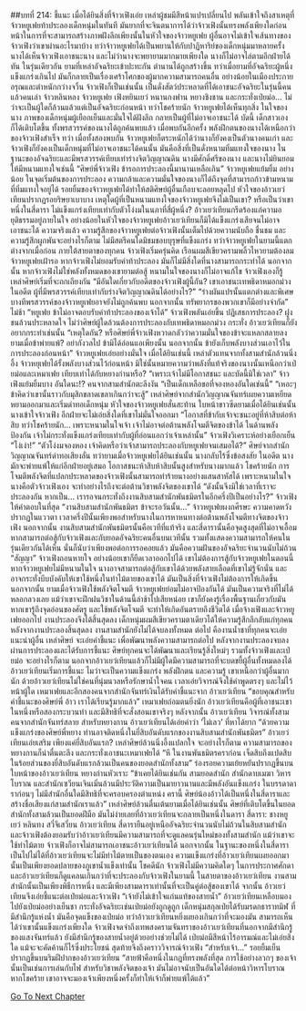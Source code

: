 ##บทที่ 214: ชี้แนะ
เมื่อได้ยินสิ่งที่จ้าวเฟิงเอ่ย เหล่าผู้ชมมีสีหน้าแปรเปลี่ยนไป พลันเข้าใจถึงสาเหตุที่จ้าวหยูเฟยท้าประลองเด็กหนุ่มในทันที
มันยากที่จะจินตนาการได้ว่าจ้าวเฟิงนั้นทรงพลังเพียงใดก่อนหน้าในการที่จะสามารถสร้างภาพฝังลึกเพียงนั้นในหัวใจของจ้าวหยูเฟย
ผู้อื่นอาจไม่เข้าใจเส้นทางของจ้าวเฟิงว่าเขาผ่านอะไรมาบ้าง
ทว่าจ้าวหยูเฟยได้เป็นพยานให้กับปาฏิหาริย์ของเด็กหนุ่มมาหลายครั้ง
นางได้เห็นจ้าวเฟิงเอาชนะนาง และไม่ว่านางจะพยายามมากมายเพียงใด นางก็ไม่อาจไล่ตามอีกฝ่ายได้ทัน
ในรุ่นเดียวกัน
ยามที่เหล่าอัจฉริยะเข้าปะทะกัน ตำนานได้ถูกสร้างขึ้น
ทว่าเมื่อยามที่อัจฉริยะผู้หนึ่งแข็งแกร่งเกินไป มันก็กลายเป็นเรื่องเศร้าโศกของผู้มากความสามารถคนอื่น
อย่างน้อยในเมืองประกายอรุณและตำหนักกว่างจวิ้น จ้าวเฟิงก็เป็นเช่นนั้น เป็นดั่งสัตว์ประหลาดที่ได้เอาชนะอัจฉริยะในรุ่นนี้คนแล้วคนเล่า
จ้าวหลินหลง จ้าวหยูเฟย เฟิงหยินเยว่ หนานกงฟาน หยางชิงชาน และกระทั่งเป่ยม่อ... ไม่ว่าจะเป็นผู้ใดก็ล้วนแล้วแต่เป็นอัจฉริยะก่อนหน้า
ทว่าโชคร้ายนัก
จ้าวหยูเฟยได้เห็นทุกสิ่ง
ในใจของนาง ภาพของเด็กหนุ่มผู้เยือกเย็นและมั่นใจได้ฝังลึก กลายเป็นผู้ที่ไม่อาจเอาชนะได้
บัดนี้ เด็กสาวเองก็ได้เติบโตขึ้น ทั้งพรสวรรค์ของนางได้ถูกค้นพบแล้ว
เมื่อพบกันอีกครั้ง พลังฝึกตนของนางได้เหนือกว่าของจ้าวเฟิงสำเร็จ
ทว่า
เมื่อทั้งสองพบกัน จ้าวหยูเฟยก็ตระหนักได้ว่านางก็ยังคงเป็นตัวนางคนเก่า และจ้าวเฟิงก็ยังคงเป็นเด็กหนุ่มที่ไม่อาจเอาชนะได้คนนั้น
มันคือสิ่งที่เป็นดั่งหนามทิ่มแทงใจของนาง
ในฐานะของอัจฉริยะและมีพรสวรรค์เทียบเท่าร่างจิตวิญญาณดิน นางมีศักดิ์ศรีของนาง และนางไม่ยินยอมให้มีหนามแทงใจเช่นนี้
“ศิษย์พี่จ้าวเฟิง ข้ารอการประลองนี้มานานเหลือเกิน”
จ้าวหยูเฟยแย้มยิ้ม
อย่างน้อย ในจุดเริ่มต้นของการประลอง ความกล้าและความมั่นใจของนางก็ได้ถึงจุดที่สามารถก้าวข้ามหนามที่ทิ่มแทงใจอยู่ได้
รอยยิ้มของจ้าวหยูเฟยได้ทำให้สติศิษย์ผู้อื่นเกือบจะลอยหลุดไป
หัวใจของอ้าวเยว่เทียนปรากฏรอยริษยาเบาบาง เหตุใดผู้ที่เป็นหนามแทงใจของจ้าวหยูเฟยจึงไม่เป็นเขา?
หรือเป็นว่าเขา หนึ่งในสี่ดารา ไม่แข็งแกร่งเทียบเท่ากับตัวโง่งมในนภาที่สี่ผู้หนึ่ง?
อ้าวเยว่เทียนกรีดร้องแก่ความอยุติธรรมอยู่ภายในใจ
อย่างน้อยในหัวใจของจ้าวหยูเฟยอ้าวเยว่เทียนก็มิได้แข็งแกร่งเสียจนไม่อาจเอาชนะได้
ความจริงแล้ว
ความรู้สึกของจ้าวหยูเฟยต่อจ้าวเฟิงนั้นเต็มไปด้วยความนับถือ ชื่นชม และความรู้สึกผูกพันจะอย่างไรก็ตาม ไม่มีสตรีคนใดมิชมชอบบุรุษที่แข็งแกร่ง
ทว่าจ้าวหยูเฟยในยามนี้แตกต่างจากเมื่อก่อน
ภายใต้สายตาของทุกคน
จ้าวเฟิงเริ่มครุ่นคิด เรือนผมสีเขียวครามพลิ้วไหวยามต้องลม
จ้าวหยูเฟยเฝ้ารอ หากจ้าวเฟิงไม่ยอมรับคำท้าประลอง มันก็ไม่มีสิ่งใดที่นางสามารถกระทำได้
นอกจากนั้น หากจ้าวเฟิงไม่ใช่พลังทั้งหมดของเขายามต่อสู้ หนามในใจของนางก็ไม่อาจแก้ไข
จ้าวเฟิงเองก็รู้
เหล่าศิษย์เริ่มที่จะถกเถียงกัน
“มีอันใดเกี่ยวกับอดีตของจ้าวเฟิงผู้นี้กัน? เขาเอาชนะเทพธิดาหมอกม่วงในอดีต ผู้ที่มีพรสวรรค์เทียบเท่ากับร่างจิตวิญญาณดินได้อย่างไร?”
“ร่างผันแปรนั้นแตกต่างและพิเศษ บางทีพรสวรรค์ของจ้าวหยูเฟยอาจยังไม่ถูกค้นพบ นอกจากนั้น ทรัพยากรของพวกเขาก็มีอย่างจำกัด”
ไม่ช้า
“หยูเฟย ข้าไม่อาจตอบรับคำท้าประลองของเจ้าได้”
จ้าวเฟิงพลันเอ่ยขึ้น
ปฏิเสธการประลอง?
ฝูงชนล้วนประหลาดใจ ไม่ว่าศิษย์ผู้ใดล้วนต้องการประลองกับเทพธิดาหมอกม่วง กระทั่ง อ้าวเยว่เทียนก็ยังอยากกระทำเช่นนั้น
“เหตุใดกัน? หรือศิษย์พี่จ้าวเฟิงหวาดกลัวว่าความมั่นใจของข้าจะแหลกสลายลงยามเมื่อข้าพ่ายแพ้? อย่ากังวลไป ข้ามิได้อ่อนแอเพียงนั้น นอกจากนั้น ข้ายังเก็บพลังบางส่วนเอาไว้ในการประลองก่อนหน้า”
จ้าวหยูเฟยเอ่ยอย่างมั่นใจ
เมื่อได้ยินเช่นนี้ เหล่าตัวแทนจากทั้งสามสำนักล้วนนิ่งอึ้ง
จ้าวหยุเฟยได้รั้งพลังบางส่วนไว้ก่อนหน้า มิใช่นั้นหมายความว่าพลังที่แท้จริงของนางนั้นเหนือกว่าเป่ยม่อและเหมาเฟย เทียบเท่าได้กับหยางก่านหรือ?
“เพราะเจ้าไม่มีโอกาสชนะ และบัดนี้มิใช่เวลา”
จ้าวเฟิงแย้มยิ้มบาง
อันใดนะ!?
คนจากสามสำนักตะลึงงัน
“เป็นเด็กเหลือขอที่จองหองอันใดเช่นนี้”
“เหอะๆ ข้าคิดว่าเขานั้นราวกับมุสิกขลาดเขลาเกินกว่าจะสู้”
เหล่าศิษย์จากสำนักวิญญาณจันทร์เผยความเหยียดหยามออกมาและเริ่มด่าทอเด็กหนุ่ม
หัวใจของจ้าวหยูเฟยสั่นสะท้าน ใบหน้าขาวซีดยามเมื่อได้ยินเช่นนั้น
นางเข้าใจจ้าวเฟิง อีกฝ่ายจะไม่เอ่ยสิ่งใดที่เขาไม่มั่นใจออกมา
“โอกาสที่ข้ากับเจ้าจะชนะอยู่ที่ห้าสิบต่อห้าสิบ ทว่าโชคร้ายนัก... เพราะหนามในใจเจ้า เจ้าไม่อาจต่อต้านพลังโจมตีจิตของข้าได้ ในด้านพลังป้องกัน เจ้าไม่กระทั่งแข็งแกร่งเทียบเท่ากับผู้ที่อ่อนแอกว่าเจ้าเหล่านั้น”
จ้าวเฟิงวิเคราะห์อย่างเยือกเย็น
“โง่เง่า!”
“ตัวโง่งมจองหอง เจ้าคิดหรือว่าเจ้าสามารถประลองกับหยูเฟยจนเสมอได้?”
ศิษย์จากสำนักวิญญาณจันทร์ด่าทอเสียงลั่น
ทว่ายามเมื่อจ้าวหยูเฟยได้ยินเช่นนั้น นางกลับไร้ซึ่งข้อสงสัย
ในอดีต นางมักจะพ่ายแพ้ให้แก่อีกฝ่ายอยู่เสมอ
โอกาสชนะห้าสิบห้าสิบนั้นสูงสำหรับนางมากแล้ว
โชคร้ายนัก
การโจมตีพลังจิตที่แปลกประหลาดของจ้าวเฟิงนั้นสามารถทำร้ายนางอย่างแสนสาหัสได้
เพราะหนามในใจนางคือตัวจ้าวเฟิงเอง จะทำอย่างไรถึงจะต่อต้านวิชาพลังจิตของเขาได้
“ดังนั้นจึงมิใช่เวลาที่เราจะประลองกัน หากเป็น... เรารอจนกระทั่งถึงงานสิบสามสำนักพันธมิตรในอีกครึ่งปีเป็นอย่างไร?”
จ้าวเฟิงให้คำตอบในที่สุด
“งานสิบสามสำนักพันธมิตร ข้าจะรอวันนั้น...”
จ้าวหยูเฟยผงกศีรษะ ความคาดหวังปรากฏในแววตา
เวลาครึ่งปีนั้นเพียงพอสำหรับนางในการหาหนทางต่อต้านพลังโจมตีทางจิตของจ้าวเฟิง
นอกจากนั้น
งานสิบสามสำนักพันธมิตรนั้นคือเวทีที่แท้จริง และสี่ดารานั้นคือจุดสูงสุดที่ไม่อาจเอื้อม
หากสามารถต่อสู้กับจ้าวเฟิงและกับยอดอัจฉริยะคนอื่นบนเวทีนั้น รวมทั้งแสดงความสามารถให้คนในรุ่นเดียวกันได้เห็น นั่นก็นับว่าเพียงพอต่อการรอคอยแล้ว
มันคือความฝันของอัจฉริยะจำนวนนับไม่ถ้วน
“สัญญา”
จ้าวเฟิงถอนหายใจ อย่างน้อยเขาก็ยืดเวลาออกไปได้
เขาไม่ต้องการสู้กับจ้าวหยูเฟยในตอนนี้
หากจ้าวหยูเฟยไม่มีหนามในใจ นางอาจสามารถต่อสู้กับเขาได้ด้วยพลังสายเลือดที่เขาไม่รู้จักนั่น และอาจกระทั่งบีบบังคับให้เขาใช้หนึ่งในท่าไม้ตายของเขาได้ มันเป็นสิ่งที่จ้าวเฟิงไม่ต้องการให้เกิดขึ้น
นอกจากนั้น ยามเมื่อจ้าวเฟิงใช้พลังจิตโจมตี จ้าวหยูเฟยย่อมไม่อาจป้องกันได้
มันเป็นความจริงที่ไม่ได้หลอกลวงเลย
แม้ว่าเขาจะฝึกฝนวิชาในด้านนี้ล่าช้าไปเสียหน่อย เขาก็ยังคงรู้เรื่องพื้นฐานเกี่ยวกับมัน หากเขารู้ถึงจุดอ่อนของศัตรู และใช้พลังจิตโจมตี จะทำให้เกิดอันตรายถึงชีวิตได้
เมื่อจ้างเฟิงและจ้าวหยูเฟยออกไป งานประลองจึงได้สิ้นสุดลง
เด็กหนุ่มผมสีเขียวครามตาเดียวได้ให้ความรู้สึกลึกลับแก่ทุกคน
หลังจากงานประลองสิ้นสุดลง งานสามสำนักยังไม่ได้จบลงทั้งหมด
ต่อไป
คืองานน้ำชาที่ทุกคนจะเอ่ยแนะนำผู้อื่น เหล่าศิษย์ จะเอ่ยคำชี้แนะ เพื่อพัฒนาพลังความสามารถต่อไป
หลังจากงานประลองจบลง ผ่านการประลองและได้รับการชี้แนะ ศิษย์ทุกคนจะได้พัฒนาและเรียนรู้สิ่งใหม่ๆ
รวมทั้งจ้าวเฟิงและเป่ยม่อ
จะอย่างไรก็ตาม นอกจากอ้าวเยว่เทียนแล้วก็ไม่มีผู้ใดมีความสามารถที่จะบดขยี้ผู้อื่นทั้งหมดลงได้
อ้าวเยว่เทียนเริ่มการชี้แนะ ไมว่าจะเป็นความแข็งแกร่ง พลังฝึกตน และความรู้ เขาเหนือกว่าผู้อื่นมากนัก
ด้วยอ้าวเยว่เทียนไม่ใช่คนที่นุ่มนวลหรือรักษาน้ำใจคน เวลาเอ่ยวิจารณ์จึงใช้คำพูดตรงๆ และไม่ไว้หน้าผู้ใด
เหมาเฟยและอีกสองคนจากสำนักจันทร์เงินได้รับคำชี้แนะจาก อ้าวเยว่เทียน
“ขอบคุณสำหรับคำชี้แนะของศิษย์พี่ อ้าว  เราได้เรียนรู้มากแล้ว”
เหมาเฟยถ่อมตนยิ่งนัก อ้าวเยว่เทียนคือผู้ที่เอาชนะเขาในหนึ่งหรือสองกระบวนท่า และมีสิทธิที่จะสั่งสอนเขาจริงๆ
หลังจากนั้น
อ้าวเยว่เทียน วิจารณ์ทั้งสามคนจากสำนักจันทร์สลาย
สำหรับหยางกาน อ้าวเยว่เทียนได้เอ่ยคำว่า ‘ไม่เลว’ ที่หาได้ยาก
“ด้วยความแข็งแกร่งของศิษย์พี่หยาง ท่านอาจติดหนึ่งในยี่สิบอันดับแรกของงานสิบสามสำนักพันธมิตร”
อ้าวเยว่เทียนเอ่ยเสริม
เพียงแค่ยี่สิบอันแรก?
เหล่าศิษย์ล้วนนิ่งอึ้งแปลกใจ จะอย่างไรก็ตาม ความสามารถของหยางกานก็น่าตื่นตะลึง และกระทั่งเอาชนะเหมาเฟยได้
“หึ ในงานพันธมิตรคราก่อน เจ็ดสิบถึงแปดสิบในร้อยส่วนของยี่สิบอันดับแรกล้วนเป็นคนของยอดสำนักทั้งสาม”
ร่องรอยความเย้ยหยันปรากฏขึ้นบนใบหน้าของอ้าวเยว่เทียน
หยางก่านหัวเราะ “ข้าเคยได้ยินเช่นกัน สามยอดสำนัก สำนักดาบเมฆา วิหารโบราณ และสำนักเซวียนเจินเมิ่นล้วนมีประวัติความเป็นมายาวนานและมีพลังอันแข็งแกร่ง ในบรรดาดาราก่อนๆ ไม่มีสำนักอื่นใดมีสิทธิที่จะครอบครองตำแหน่ง ครานี้ ศิษย์น้องอ้าวได้เป็นหนึ่งในสี่ดาราและสร้างชื่อเสียงแก่สามสำนักเราแล้ว”
เหล่าศิษย์ล้วนตื่นเต้นยามเมื่อได้ยินเช่นนั้น
ศิษย์ที่เติบโตขึ้นในยอดสำนักทั้งสามล้วนเป็นยอดฝีมือ
มันไม่ง่ายเลยที่อ้าวเยว่เทียนจะกลายเป็นหนึ่งในดารา
สี่ดารา: ชางหยูเยว่ หลินทง สวี๋จึเสวี๋ยน อ้าวเยว่เทียน
สี่ดารายืนอยู่เหนืออัจฉริยะจำนวนนับไม่ถ้วนในสิบสามสำนัก
และจ้าวเฟิงต้องยอมรับว่าอ้าวเยว่เทียนมีความสามารถที่จะดูแลคนรุ่นใหม่ของทั้งสามสำนัก
แม้ว่าเขาจะใช้ท่าไม้ตาย จ้าวเฟิงก็อาจไม่สามารถเอาชนะอ้าวเยว่เทียนได้ นอกจากนั้น ในฐานะของหนึ่งในสี่ดารา เป็นไปไม่ได้ที่อ้าวเยว่เทียนจะไม่มีท่าไม้ตายเป็นของตนเอง
ความแข็งแกร่งที่อ้าวเยว่เทียนเผยออกมานั้นเป็นเพียงยอดปลายของภูเขาน้ำแข็งเท่านั้น
โชคดีนัก จ้าวเฟิงไม่มีความคิดใดๆ ในการประกาศศักดา และอ้าวเยว่เทียนก็ดูแคลนเกินกว่าที่จะประลองกับจ้าวเฟิงในยามนี้
ในสายตาของอ้าวเยว่เทียน งานสามสำนักนั้นเป็นเพียงพิธีการหนึ่ง และมีเพียงสามดาราเท่านั้นที่จะเป็นคู่ต่อสู้ของเขาได้
จากนั้น
อ้าวเยว่เทียนจึงเอ่ยชี้แนะต่อเป่ยม่อและจ้าวเฟิง
“เจ้ายังไม่เข้าใจแก่นแท้ของสายน้ำ”
อ้าวเยว่เทียนเหลือบมองไปยังเป่ยม่ออย่างเย็นชา
กระทั่งอัจฉริยะเช่นเป่ยม่อยังถูกดูถูก
เด็กหนุ่มสกุลเป่ยได้รับมรดกธาราทมิฬ ที่มีสำนึกรู้แห่งน้ำ
มันคือจุดแข็งของเป่ยม่อ ทว่าอ้าวเยว่เทียนหยิ่งผยองเกินกว่าที่จะมองมัน สามารถเห็นได้ว่าเขานั้นแข็งแกร่งเพียงใด
จ้าวเฟิงจดจำถึงเทพสงครามจันทราของอ้าวเยว่เทียนที่นอกจากมีสำนึกรู้ของแสงจันทร์แล้ว ยังมีสำนึกรู้ของสายน้ำอยู่ด้วยอย่างช่วยไม่ได้
เป่ยม่อมีสีหน้าไร้อารมณ์และไม่เอ่ยสิ่งใด แม้จะจะคัดค้านก็ไร้ซึ่งประโยชน์
สุดท้ายจึงถึงคราววิจารณ์จ้าวเฟิง
“สำหรับเจ้า...”
รอยยิ้มเย็นปรากฏขึ้นบนริมฝีปากของอ้าวเยว่เทียน
“สายฟ้าคือหนึ่งในกฎที่ทรงพลังที่สุด การใช้อย่างลวกๆ ของเจ้านั้นเป็นเช่นการเล่นกับไฟ สำหรับวิชาพลังจิตของเจ้า มันไม่อาจนับเป็นอันใดได้ต่อหน้าวิหารโบราณ หากโชคร้าย เขาอาจจะมองเจ้าเพียงหนึ่งครั้งก็ทำให้เจ้าก็พ่ายแพ้ได้แล้ว”


[Go To Next Chapter]( ./31.md)